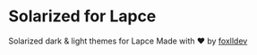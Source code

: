 # Solarized for Lapce
Solarized dark & light themes for Lapce
Made with ❤️ by <a href="https://github.com/foxlldev">foxlldev</a>

